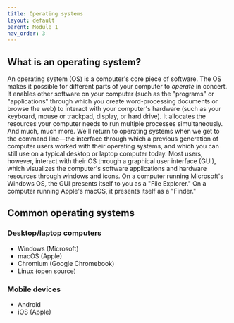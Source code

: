 ```yaml
---
title: Operating systems
layout: default
parent: Module 1
nav_order: 3
---
```


## What is an operating system?

An operating system (OS) is a computer's core piece of software. The OS makes it possible for different parts of your computer to *operate* in concert. It enables other software on your computer (such as the "programs" or "applications" through which you create word-processing documents or browse the web) to interact with your computer's hardware (such as your keyboard, mouse or trackpad, display, or hard drive). It allocates the resources your computer needs to run multiple processes simultaneously. And much, much more. We'll return to operating systems when we get to the command line&mdash;the interface through which a previous generation of computer users worked with their operating systems, and which you can still use on a typical desktop or laptop computer today. Most users, however, interact with their OS through a graphical user interface (GUI), which visualizes the computer's software applications and hardware resources through windows and icons. On a computer running Microsoft's Windows OS, the GUI presents itself to you as a "File Explorer." On a computer running Apple's macOS, it presents itself as a "Finder."

## Common operating systems

### Desktop/laptop computers

- Windows (Microsoft)
- macOS (Apple)
- Chromium (Google Chromebook)
- Linux (open source)

### Mobile devices

- Android
- iOS (Apple)
                                                                                                                        
